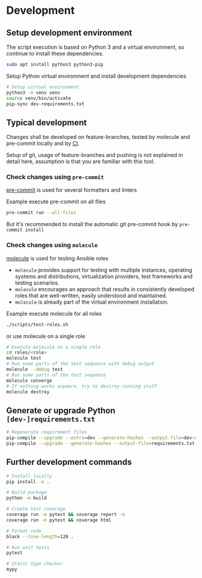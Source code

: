 # Development

## Setup development environment

The script execution is based on Python 3 and a virtual environment, so continue to install these dependencies.

```sh
sudo apt install python3 python3-pip
```

Setup Python virtual environment and install development dependencies

```bash
# Setup virtual environment
python3 -m venv venv
source venv/bin/activate
pip-sync dev-requirements.txt
```

## Typical development

Changes shall be developed on feature-branches, tested by molecule and pre-commit locally and by
[CI](./.github/workflows/ci.yml).

Setup of git, usage of feature-branches and pushing is not explained in detail here, assumption is that you are familiar
with this tool.

### Check changes using `pre-commit`

[pre-commit](https://pre-commit.com/) is used for several formatters and linters

Example execute pre-commit on all files

```bash
pre-commit run --all-files
```

But it's recommended to install the automatic git pre-commit hook by `pre-commit install`

### Check changes using `molecule`

[molecule](https://molecule.readthedocs.io/en/latest/) is used for testing Ansible roles

- `molecule` provides support for testing with multiple instances, operating systems and distributions, virtualization
  providers, test frameworks and testing scenarios.
- `molecule` encourages an approach that results in consistently developed roles that are well-written, easily
  understood and maintained.
- `molecule` is already part of the virtual environment installation.

Example execute molecule for all roles

```bash
./scripts/test-roles.sh
```

or use molecule on a single role

```bash
# Execute molecule on a single role
cd roles/<role>
molecule test
# Run some parts of the test sequence with debug output
molecule --debug test
# Run some parts of the test sequence
molecule converge
# If nothing works anymore, try to destroy running stuff
molecule destroy
```

## Generate or upgrade Python `[dev-]requirements.txt`

```sh
# Regenerate requirement files
pip-compile --upgrade --extra=dev --generate-hashes --output-file=dev-requirements.txt pyproject.toml
pip-compile --upgrade --generate-hashes --output-file=requirements.txt pyproject.toml
```

## Further development commands

```sh
# Install locally
pip install -e .

# Build package
python -m build

# Create test coverage
coverage run -m pytest && coverage report -m
coverage run -m pytest && coverage html

# Format code
black --line-length=120 .

# Run unit tests
pytest

# Static type checker
mypy
```
